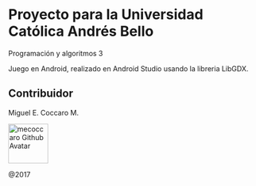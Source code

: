# Proyecto para la Universidad Católica Andrés Bello

Programación y algoritmos 3

Juego en Android, realizado en Android Studio usando la libreria LibGDX.

## Contribuidor
Miguel E. Coccaro M.
<p>
  <img
      alt="mecoccaro Github Avatar" 
      width="80" 
      src="https://github.com/mecoccaro.png?size=80"
    >
</p>

<p>@2017</p>

